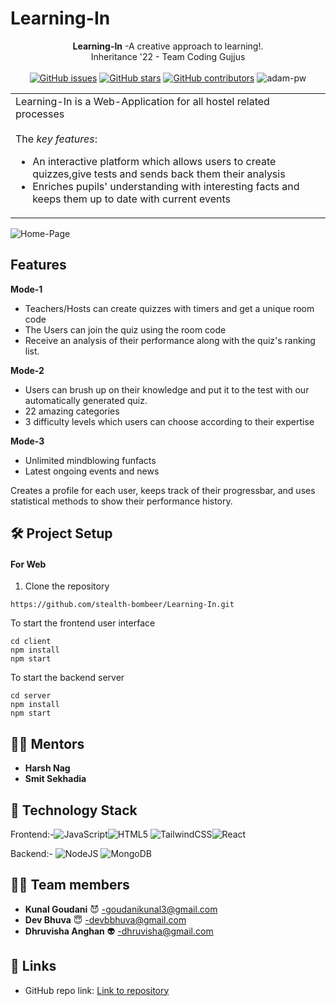 # Learning-In

<div align="center">
 <strong>Learning-In</strong> -A creative approach to learning!. <br>
  Inheritance '22 - Team Coding Gujjus <br> <br>
  <a href="https://github.com/stealth-bombeer/Learning-In/stargazers"><img alt="GitHub issues" src="https://img.shields.io/github/stars/stealth-bombeer/Learning-In"></a>
  <a href="https://github.com/stealth-bombeer/Learning-In/network/members"><img alt="GitHub stars" src="https://img.shields.io/github/forks/stealth-bombeer/Learning-In"></a>
  <a href="https://github.com/stealth-bombeer/Learning-In/issues"><img alt="GitHub contributors" src="https://img.shields.io/github/issues/stealth-bombeer/Learning-In"></a>
    <img src="https://komarev.com/ghpvc/?username=Learning-In&label=Project%20views&color=0e75b6&style=flat"
    alt="adam-pw" /> 
</div>

<div align="center">
<table>
  <tr>
    <td>
 Learning-In is a Web-Application for all hostel related processes 
<br><br>
      The <i>key features</i>:
      <ul>
<li>An interactive platform which allows users to create quizzes,give tests and sends back them their analysis 
<li> Enriches pupils' understanding with interesting facts and keeps them up to date with current events
      </ul>
    </td>
  </tr>
  </table>
  </div>
  
  ![Home-Page](https://user-images.githubusercontent.com/96366867/215251481-de6bcea8-bcf4-489f-93f5-107951b8b775.jpeg)
 
## Features
**Mode-1**
- Teachers/Hosts can create quizzes with timers and get a unique room code
- The Users can join the quiz using the room code 
- Receive an analysis of their performance along with the quiz's ranking list.

**Mode-2**
- Users can brush up on their knowledge and put it to the test with our automatically generated quiz.
- 22 amazing categories
- 3 difficulty levels which users can choose according to their expertise 

**Mode-3**
- Unlimited mindblowing funfacts
- Latest ongoing events and news
 
 Creates a profile for each user, keeps track of their progressbar, and uses statistical methods to show their performance history.
 
## 🛠️ Project Setup

#### For Web

1. Clone the repository
```
https://github.com/stealth-bombeer/Learning-In.git

```
To start the frontend user interface
```
cd client
npm install
npm start
```
To start the backend server
```
cd server
npm install
npm start
```
## 👨‍🏫 Mentors

- **Harsh Nag**
- **Smit Sekhadia**

## 🤖 Technology Stack

Frontend:-![JavaScript](https://img.shields.io/badge/javascript-%23323330.svg?style=for-the-badge&logo=javascript&logoColor=%23F7DF1E)![HTML5](https://img.shields.io/badge/html5-%23E34F26.svg?style=for-the-badge&logo=html5&logoColor=white)
![TailwindCSS](https://img.shields.io/badge/tailwindcss-%2338B2AC.svg?style=for-the-badge&logo=tailwind-css&logoColor=white)![React](https://img.shields.io/badge/react-%2320232a.svg?style=for-the-badge&logo=react&logoColor=%2361DAFB)


Backend:-
![NodeJS](https://img.shields.io/badge/node.js-6DA55F?style=for-the-badge&logo=node.js&logoColor=white)
![MongoDB](https://img.shields.io/badge/MongoDB-%234ea94b.svg?style=for-the-badge&logo=mongodb&logoColor=white)





## 👩‍💻 Team members

- **Kunal Goudani** 😈 -goudanikunal3@gmail.com
- **Dev Bhuva** 😇 -devbbhuva@gmail.com
- **Dhruvisha Anghan** 👽 -dhruvisha@gmail.com


## 🔗 Links
- GitHub repo link: [Link to repository](https://github.com/stealth-bombeer/Learning-In)


